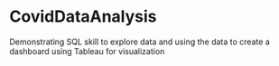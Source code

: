 # CovidDataAnalysis
Demonstrating SQL skill to explore data and using the data to create a dashboard using Tableau for visualization
